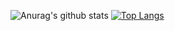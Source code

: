 <!-- ### Hi there 👋 -->

<!-- [![Anurag's github stats](https://github-readme-stats.vercel.app/api?username=kyu08)](https://github.com/anuraghazra/github-readme-stats) -->
![Anurag's github stats](https://github-readme-stats.vercel.app/api?username=kyu08&count_private=true)
[![Top Langs](https://github-readme-stats.vercel.app/api/top-langs/?username=kyu08&layout=compact)](https://github.com/anuraghazra/github-readme-stats)

<!--
**kyu08/kyu08** is a ✨ _special_ ✨ repository because its `README.md` (this file) appears on your GitHub profile.

Here are some ideas to get you started:

- 🔭 I’m currently working on ...
- 🌱 I’m currently learning ...
- 👯 I’m looking to collaborate on ...
- 🤔 I’m looking for help with ...
- 💬 Ask me about ...
- 📫 How to reach me: ...
- 😄 Pronouns: ...
- ⚡ Fun fact: ...
-->
